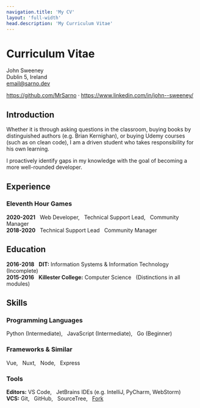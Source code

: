 ```yaml
---
navigation.title: 'My CV'
layout: 'full-width'
head.description: 'My Curriculum Vitae'
---
```


# Curriculum Vitae

John Sweeney<br>
Dublin 5, Ireland<br>
email@sarno.dev

https://github.com/MrSarno · https://www.linkedin.com/in/john--sweeney/

## Introduction
Whether it is through asking questions in the classroom, buying books by distinguished authors (e.g. Brian Kernighan), or buying Udemy courses (such as on clean code), I am a driven student who takes responsibility for his own learning.

I proactively identify gaps in my knowledge with the goal of becoming a more well-rounded developer.

## Experience
### Eleventh Hour Games
**2020-2021** &nbsp; Web Developer, &nbsp; Technical Support Lead, &nbsp; Community Manager<br>
**2018-2020** &nbsp; Technical Support Lead &nbsp; Community Manager

## Education
**2016-2018** &nbsp; **DIT:** Information Systems & Information Technology &nbsp; (Incomplete)<br>
**2015-2016** &nbsp; **Killester College:** Computer Science &nbsp; (Distinctions in all modules)

## Skills
### Programming Languages
Python (Intermediate), &nbsp; JavaScript (Intermediate), &nbsp; Go (Beginner)

### Frameworks & Similar
Vue, &nbsp; Nuxt, &nbsp; Node, &nbsp; Express

### Tools
**Editors:** VS Code, &nbsp; JetBrains IDEs (e.g. IntelliJ, PyCharm, WebStorm)<br>
**VCS:** Git, &nbsp; GitHub, &nbsp; SourceTree, &nbsp; [Fork](https://git-fork.com/)
